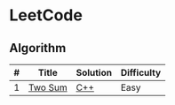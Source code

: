 # LeetCode

## Algorithm

| # | Title | Solution | Difficulty |
|---| ----- | -------- | ---------- |
|1|[Two Sum](https://leetcode.com/problems/two-sum/description/)| [C++](./algorithms/cpp/twoSum/twoSum.cpp)|Easy|
